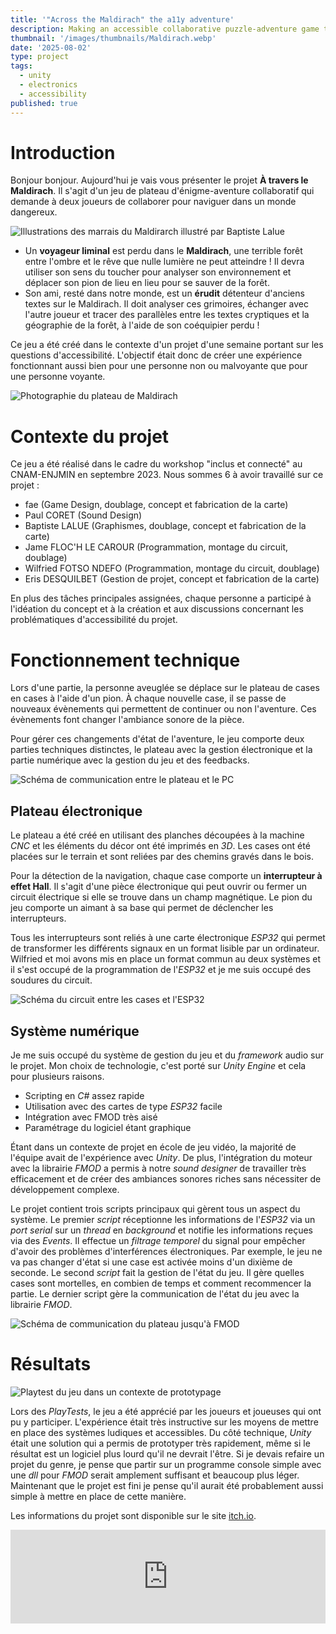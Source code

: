 ```yaml
---
title: '"Across the Maldirach" the a11y adventure'
description: Making an accessible collaborative puzzle-adventure game that replace sight with touch and sounds
thumbnail: '/images/thumbnails/Maldirach.webp'
date: '2025-08-02'
type: project
tags:
  - unity
  - electronics
  - accessibility
published: true
---
```


<script>
  import ImageLine from "../../components/blog/layout/ImageLine.svelte"

  const illustrations1 = [ '/images/blog/Maldirach/Danger_Noodle.webp', '/images/blog/Maldirach/Bridge_white.webp'];

    const illustrations2 = [ '/images/blog/Maldirach/Forteresse_white.webp', '/images/blog/Maldirach/Ghosts_white.webp'];
</script>

# Introduction

Bonjour bonjour. Aujourd'hui je vais vous présenter le projet **À travers le Maldirach**. Il s'agit d'un jeu de plateau d'énigme-aventure collaboratif qui demande à deux joueurs de collaborer pour naviguer dans un monde dangereux.

![Illustrations des marrais du Maldirarch illustré par Baptiste Lalue](/images/blog/Maldirach/Marrais_white.webp)

- Un **voyageur liminal** est perdu dans le **Maldirach**, une terrible forêt entre l'ombre et le rêve que nulle lumière ne peut atteindre ! Il devra utiliser son sens du toucher pour analyser son environnement et déplacer son pion de lieu en lieu pour se sauver de la forêt.
- Son ami, resté dans notre monde, est un **érudit** détenteur d'anciens textes sur le Maldirach. Il doit analyser ces grimoires, échanger avec l'autre joueur et tracer des parallèles entre les textes cryptiques et la géographie de la forêt, à l'aide de son coéquipier perdu !

Ce jeu a été créé dans le contexte d'un projet d'une semaine portant sur les questions d'accessibilité. L'objectif était donc de créer une expérience fonctionnant aussi bien pour une personne non ou malvoyante que pour une personne voyante.

![Photographie du plateau de Maldirach](/images/blog/Maldirach/GameBoard.webp)

# Contexte du projet

Ce jeu a été réalisé dans le cadre du workshop "inclus et connecté" au CNAM-ENJMIN en septembre 2023. Nous sommes 6 à avoir travaillé sur ce projet :

- fae (Game Design, doublage, concept et fabrication de la carte)
- Paul CORET (Sound Design)
- Baptiste LALUE (Graphismes, doublage, concept et fabrication de la carte)
- Jame FLOC'H LE CAROUR (Programmation, montage du circuit, doublage)
- Wilfried FOTSO NDEFO (Programmation, montage du circuit, doublage)
- Eris DESQUILBET (Gestion de projet, concept et fabrication de la carte)

En plus des tâches principales assignées, chaque personne a participé à l'idéation du concept et à la création et aux discussions concernant les problématiques d'accessibilité du projet.

<ImageLine alt="Illustrations du guide du Maldirarch illustré par Baptiste Lalue" images={illustrations1} aspectRatio={16/10}/>

# Fonctionnement technique

Lors d'une partie, la personne aveuglée se déplace sur le plateau de cases en cases à l'aide d'un pion. À chaque nouvelle case, il se passe de nouveaux évènements qui permettent de continuer ou non l'aventure. Ces évènements font changer l'ambiance sonore de la pièce.

Pour gérer ces changements d'état de l'aventure, le jeu comporte deux parties techniques distinctes, le plateau avec la gestion électronique et la partie numérique avec la gestion du jeu et des feedbacks.

![Schéma de communication entre le plateau et le PC](/images/blog/Maldirach/BoardPcCommunication.svg)

## Plateau électronique

Le plateau a été créé en utilisant des planches découpées à la machine _CNC_ et les éléments du décor ont été imprimés en _3D_. Les cases ont été placées sur le terrain et sont reliées par des chemins gravés dans le bois.

Pour la détection de la navigation, chaque case comporte un **interrupteur à effet Hall**. Il s'agit d'une pièce électronique qui peut ouvrir ou fermer un circuit électrique si elle se trouve dans un champ magnétique. Le pion du jeu comporte un aimant à sa base qui permet de déclencher les interrupteurs.

Tous les interrupteurs sont reliés à une carte électronique _ESP32_ qui permet de transformer les différents signaux en un format lisible par un ordinateur. Wilfried et moi avons mis en place un format commun au deux systèmes et il s'est occupé de la programmation de l'_ESP32_ et je me suis occupé des soudures du circuit.

![Schéma du circuit entre les cases et l'ESP32](/images/blog/Maldirach/ESP32Circuit.svg)

## Système numérique

Je me suis occupé du système de gestion du jeu et du _framework_ audio sur le projet. Mon choix de technologie, c'est porté sur _Unity Engine_ et cela pour plusieurs raisons.

- Scripting en _C#_ assez rapide
- Utilisation avec des cartes de type _ESP32_ facile
- Intégration avec FMOD très aisé
- Paramétrage du logiciel étant graphique

Étant dans un contexte de projet en école de jeu vidéo, la majorité de l'équipe avait de l'expérience avec _Unity_. De plus, l'intégration du moteur avec la librairie _FMOD_ a permis à notre _sound designer_ de travailler très efficacement et de créer des ambiances sonores riches sans nécessiter de développement complexe.

Le projet contient trois scripts principaux qui gèrent tous un aspect du système. Le premier _script_ réceptionne les informations de l'_ESP32_ via un _port serial_ sur un _thread_ en _background_ et notifie les informations reçues via des _Events_. Il effectue un _filtrage temporel_ du signal pour empêcher d'avoir des problèmes d'interférences électroniques. Par exemple, le jeu ne va pas changer d'état si une case est activée moins d'un dixième de seconde. Le second _script_ fait la gestion de l'état du jeu. Il gère quelles cases sont mortelles, en combien de temps et comment recommencer la partie. Le dernier script gère la communication de l'état du jeu avec la librairie _FMOD_.

![Schéma de communication du plateau jusqu'à FMOD](/images/blog/Maldirach/DataFlow.svg)

# Résultats

![Playtest du jeu dans un contexte de prototypage](/images/blog/Maldirach/Playtest.webp)

Lors des _PlayTests_, le jeu a été apprécié par les joueurs et joueuses qui ont pu y participer. L'expérience était très instructive sur les moyens de mettre en place des systèmes ludiques et accessibles. Du côté technique, _Unity_ était une solution qui a permis de prototyper très rapidement, même si le résultat est un logiciel plus lourd qu'il ne devrait l'être. Si je devais refaire un projet du genre, je pense que partir sur un programme console simple avec une _dll_ pour _FMOD_ serait amplement suffisant et beaucoup plus léger. Maintenant que le projet est fini je pense qu'il aurait été probablement aussi simple à mettre en place de cette manière.

<ImageLine alt="Illustrations du guide du Maldirarch illustré par Baptiste Lalue" images={illustrations2} aspectRatio={4/3} />

Les informations du projet sont disponible sur le site [itch.io](https://lamaxelle.itch.io/a-travers-le-maldirach).

<iframe src="https://itch.io/embed/2257527" width="100%" frameborder="0"><a href="https://lamaxelle.itch.io/a-travers-le-maldirach">A travers le Maldirach by Eris ✨ - Lamaxelle, Paul Coret, fae.exe, Baptistoux</a></iframe>
